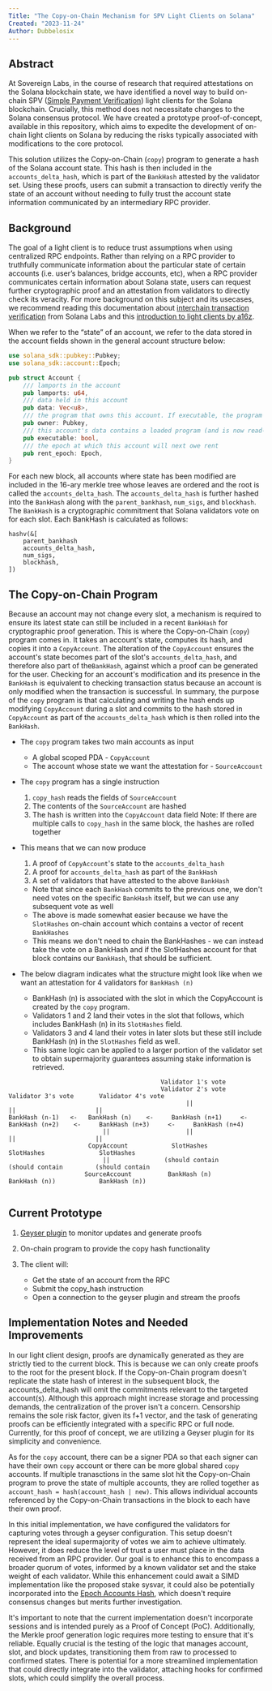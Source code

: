 ```yaml
---
Title: "The Copy-on-Chain Mechanism for SPV Light Clients on Solana"
Created: "2023-11-24"
Author: Dubbelosix
---
```


## Abstract

At Sovereign Labs, in the course of research that required attestations on the Solana blockchain state, we have identified a novel way to build on-chain SPV ([Simple Payment Verification](https://docs.solana.com/proposals/simple-payment-and-state-verification)) light clients for the Solana blockchain. Crucially, this method does not necessitate changes to the Solana consensus protocol. We have created a prototype proof-of-concept, available in this repository, which aims to expedite the development of on-chain light clients on Solana by reducing the risks typically associated with modifications to the core protocol.

This solution utilizes the Copy-on-Chain (`copy`) program to generate a hash of the Solana account state. This hash is then included in the `accounts_delta_hash`, which is part of the `BankHash` attested by the validator set.  Using these proofs, users can submit a transaction to directly verify the state of an account without needing to fully trust the account state information communicated by an intermediary RPC provider.

## Background

The goal of a light client is to reduce trust assumptions when using centralized RPC endpoints. Rather than relying on a RPC provider to truthfully communicate information about the particular state of certain accounts (i.e. user’s balances, bridge accounts, etc), when a RPC provider communicates certain information about Solana state, users can request further cryptographic proof and an attestation from validators to directly check its veracity. For more background on this subject and its usecases, we recommend reading this documentation about [interchain transaction verification](https://docs.solana.com/proposals/interchain-transaction-verification) from Solana Labs and this [introduction to light clients by a16z](https://a16zcrypto.com/posts/article/an-introduction-to-light-clients/).

When we refer to the “state” of an account, we refer to the data stored in the account fields shown in the general account structure below:

```rust
use solana_sdk::pubkey::Pubkey;
use solana_sdk::account::Epoch;

pub struct Account {
    /// lamports in the account
    pub lamports: u64,
    /// data held in this account
    pub data: Vec<u8>,
    /// the program that owns this account. If executable, the program that loads this account.
    pub owner: Pubkey,
    /// this account's data contains a loaded program (and is now read-only)
    pub executable: bool,
    /// the epoch at which this account will next owe rent
    pub rent_epoch: Epoch,
}
```

For each new block, all accounts where state has been modified are included in the 16-ary merkle tree whose leaves are ordered and the root is called the `accounts_delta_hash`. The  `accounts_delta_hash` is further hashed into the `BankHash` along with the `parent_bankhash`, `num_sigs`, and `blockhash`. The `BankHash` is a cryptographic commitment that Solana validators vote on for each slot. Each BankHash is calculated as follows:
```
hashv(&[
    parent_bankhash
    accounts_delta_hash,
    num_sigs,
    blockhash,
])
```

## The Copy-on-Chain Program

Because an account may not change every slot, a mechanism is required to ensure its latest state can still be included in a recent `BankHash` for cryptographic proof generation. This is where the Copy-on-Chain (`copy`) program comes in. It takes an account's state, computes its hash, and copies it into a `CopyAccount`. The alteration of the `CopyAccount` ensures the account's state becomes part of the slot's `accounts_delta_hash`, and therefore also part of the`BankHash`, against which a proof can be generated for the user. Checking for an account's modification and its presence in the `BankHash` is equivalent to checking transaction status because an account is only modified when the transaction is successful. In summary, the purpose of the `copy` program is that calculating and writing the hash ends up modifying `CopyAccount` during a slot and commits to the hash stored in `CopyAccount` as part of the `accounts_delta_hash` which is then rolled into the `BankHash`.

* The `copy` program takes two main accounts as input
  * A global scoped PDA - `CopyAccount`
  * The account whose state we want the attestation for - `SourceAccount`

* The `copy` program has a single instruction
  1) `copy_hash` reads the fields of `SourceAccount`
  2) The contents of the `SourceAccount` are hashed
  3)  The hash is written into the `CopyAccount` data field
  Note: If there are multiple calls to `copy_hash` in the same block, the hashes are rolled together

* This means that we can now produce 
  1) A proof of `CopyAccount`'s state to the `accounts_delta_hash`
  2) A proof for `accounts_delta_hash` as part of the `BankHash`
  3) A set of validators that have attested to the above `BankHash`
    * Note that since each `BankHash` commits to the previous one, we don't need votes on the specific `BankHash` itself, but we can use any subsequent vote as well
    * The above is made somewhat easier because we have the `SlotHashes` on-chain account which contains a vector of recent `BankHashes`
    * This means we don't need to chain the BankHashes - we can instead take the vote on a BankHash and if the SlotHashes account for that block contains our `BankHash`, that should be sufficient.

* The below diagram indicates what the structure might look like when we want an attestation for 4 validators for `BankHash (n)`
  - BankHash (n) is associated with the slot in which the CopyAccount is created by the `copy` program.
  - Validators 1 and 2 land their votes in the slot that follows, which includes BankHash (n) in its `SlotHashes` field.
  - Validators 3 and 4 land their votes in later slots but these still include BankHash (n) in the `SlotHashes` field as well.
  - This same logic can be applied to a larger portion of the validator set to obtain supermajority guarantees assuming stake information is retrieved.
```
                                          Validator 1's vote
                                          Validator 2's vote        Validator 3's vote       Validator 4's vote
                                                 ||                         ||                      ||
BankHash (n-1)   <-   BankHash (n)    <-     BankHash (n+1)     <-     BankHash (n+2)    <-     BankHash (n+3)     <-     BankHash (n+4)
                          ||                     ||                         ||                      ||
                      CopyAccount            SlotHashes                 SlotHashes               SlotHashes              
                          ||               (should contain            (should contain         (should contain
                     SourceAccount          BankHash (n)               BankHash (n))            BankHash (n))
                        
```

## Current Prototype

1. [Geyser plugin](https://docs.solana.com/developing/plugins/geyser-plugins) to monitor updates and generate proofs

2. On-chain program to provide the copy hash functionality

3. The client will:
   * Get the state of an account from the RPC
   * Submit the copy_hash instruction
   * Open a connection to the geyser plugin and stream the proofs

## Implementation Notes and Needed Improvements

In our light client design, proofs are dynamically generated as they are strictly tied to the current block. This is because we can only create proofs to the root for the present block. If the Copy-on-Chain program doesn't replicate the state hash of interest in the subsequent block, the accounts_delta_hash will omit the commitments relevant to the targeted account(s). Although this approach might increase storage and processing demands, the centralization of the prover isn't a concern. Censorship remains the sole risk factor, given its f+1 vector, and the task of generating proofs can be efficiently integrated with a specific RPC or full node. Currently, for this proof of concept, we are utilizing a Geyser plugin for its simplicity and convenience.

As for the `copy` account, there can be a signer PDA so that each signer can have their own `copy` account or there can be more global shared `copy` accounts. If multiple tranasctions in the same slot hit the Copy-on-Chain program to prove the state of multiple accounts, they are rolled together as `account_hash = hash(account_hash | new)`. This allows individual accounts referenced by the Copy-on-Chain transactions in the block to each have their own proof.

In this initial implementation, we have configured the validators for capturing votes through a geyser configuration. This setup doesn't represent the ideal supermajority of votes we aim to achieve ultimately. However, it does reduce the level of trust a user must place in the data received from an RPC provider. Our goal is to enhance this to encompass a broader quorum of votes, informed by a known validator set and the stake weight of each validator. While this enhancement could await a SIMD implementation like the proposed stake sysvar, it could also be potentially incorporated into the [Epoch Accounts Hash]((https://docs.solana.com/implemented-proposals/epoch_accounts_hash#:~:text=This%20will%20be%20known%20as,issues%20within%201%2D2%20epochs.)), which doesn't require consensus changes but merits further investigation.

It's important to note that the current implementation doesn't incorporate sessions and is intended purely as a Proof of Concept (PoC). Additionally, the Merkle proof generation logic requires more testing to ensure that it's reliable. Equally crucial is the testing of the logic that manages account, slot, and block updates, transitioning them from raw to processed to confirmed states. There is potential for a more streamlined implementation that could directly integrate into the validator, attaching hooks for confirmed slots, which could simplify the overall process.
